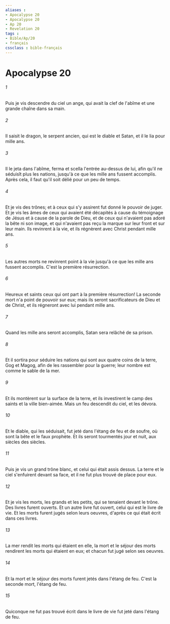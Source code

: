 ```yaml
---
aliases : 
- Apocalypse 20
- Apocalypse 20
- Ap 20
- Revelation 20
tags : 
- Bible/Ap/20
- français
cssclass : bible-français
---
```


# Apocalypse 20

###### 1
Puis je vis descendre du ciel un ange, qui avait la clef de l'abîme et une grande chaîne dans sa main.
###### 2
Il saisit le dragon, le serpent ancien, qui est le diable et Satan, et il le lia pour mille ans.
###### 3
Il le jeta dans l'abîme, ferma et scella l'entrée au-dessus de lui, afin qu'il ne séduisît plus les nations, jusqu'à ce que les mille ans fussent accomplis. Après cela, il faut qu'il soit délié pour un peu de temps.
###### 4
Et je vis des trônes; et à ceux qui s'y assirent fut donné le pouvoir de juger. Et je vis les âmes de ceux qui avaient été décapités à cause du témoignage de Jésus et à cause de la parole de Dieu, et de ceux qui n'avaient pas adoré la bête ni son image, et qui n'avaient pas reçu la marque sur leur front et sur leur main. Ils revinrent à la vie, et ils régnèrent avec Christ pendant mille ans.
###### 5
Les autres morts ne revinrent point à la vie jusqu'à ce que les mille ans fussent accomplis. C'est la première résurrection.
###### 6
Heureux et saints ceux qui ont part à la première résurrection! La seconde mort n'a point de pouvoir sur eux; mais ils seront sacrificateurs de Dieu et de Christ, et ils régneront avec lui pendant mille ans.
###### 7
Quand les mille ans seront accomplis, Satan sera relâché de sa prison.
###### 8
Et il sortira pour séduire les nations qui sont aux quatre coins de la terre, Gog et Magog, afin de les rassembler pour la guerre; leur nombre est comme le sable de la mer.
###### 9
Et ils montèrent sur la surface de la terre, et ils investirent le camp des saints et la ville bien-aimée. Mais un feu descendit du ciel, et les dévora.
###### 10
Et le diable, qui les séduisait, fut jeté dans l'étang de feu et de soufre, où sont la bête et le faux prophète. Et ils seront tourmentés jour et nuit, aux siècles des siècles.
###### 11
Puis je vis un grand trône blanc, et celui qui était assis dessus. La terre et le ciel s'enfuirent devant sa face, et il ne fut plus trouvé de place pour eux.
###### 12
Et je vis les morts, les grands et les petits, qui se tenaient devant le trône. Des livres furent ouverts. Et un autre livre fut ouvert, celui qui est le livre de vie. Et les morts furent jugés selon leurs oeuvres, d'après ce qui était écrit dans ces livres.
###### 13
La mer rendit les morts qui étaient en elle, la mort et le séjour des morts rendirent les morts qui étaient en eux; et chacun fut jugé selon ses oeuvres.
###### 14
Et la mort et le séjour des morts furent jetés dans l'étang de feu. C'est la seconde mort, l'étang de feu.
###### 15
Quiconque ne fut pas trouvé écrit dans le livre de vie fut jeté dans l'étang de feu.
